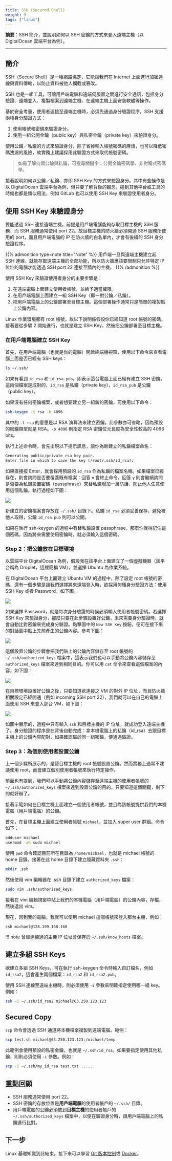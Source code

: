```yaml
---
title: SSH (Secured Shell)
weight: 9
tags: ["linux"]
---
```


**摘要**：SSH 簡介，並說明如何以 SSH 密鑰的方式來登入遠端主機（以 DigitalOcean 雲端平台為例）。

---

## 簡介

SSH（Secure Shell）是一種網路協定，它能讓我們在 Internet 上面進行加密連線與資料傳輸，以防止資料被他人攔截或篡改。

SSH 也是一組工具，可讓用戶端電腦和遠端伺服器之間進行安全通訊，包括身分驗證、遠端登入、複製檔案到遠端主機、在遠端主機上面安裝軟體等操作。

基於安全考量，使用者連接至遠端主機時，必須先通過身分驗證程序。SSH 支援兩種身分驗證方式：

1. 使用帳號和密碼來驗證身分。
2. 使用一組公開金鑰（public key）與私密金鑰（private key）來驗證身分。

使用公鑰／私鑰的方式來驗證身分，除了省掉輸入帳號密碼的麻煩，也可以降低密碼洩漏的風險，故實務上建議採用此驗證方式來取代帳號密碼。

> 如需了解何謂公鑰與私鑰，可搜尋關鍵字：公開金鑰密碼學、非對稱式密碼學。

接著說明如何以公鑰／私鑰、亦即 SSH Key 的方式來驗證身分。其中有些操作是以 DigitalOcean 雲端平台為例，但只要了解背後的觀念，碰到其他平台或工具的時候也都是類似用法，例如 GitLab 也可以使用 SSH Key 來驗證使用者身分。

## 使用 SSH Key 來驗證身分

要能透過 SSH 連接遠端主機，前提是用戶端電腦能夠存取目標主機的 SSH 服務，而 SSH 服務通常使用 port 22。故目標主機的防火牆必須開通 SSH 服務所使用的 port，而且用戶端電腦的 IP 在防火牆的白名單內，才會有後續的 SSH 身分驗證程序。

{{% admonition type=note title="Note" %}}
用戶端一旦與遠端主機建立起 SSH 連線，就能存取遠端主機的全部功能，所以防火牆應該要限制只允許特定 IP 位址的電腦才能透過 SSH port 22 連接至牆內的主機。
{{% /admonition %}}

使用 SSH Key 來驗證使用者身分的主要步驟是：

1. 在遠端電腦上面建立使用者帳號，並給予適當權限。
2. 在用戶端電腦上面建立一組 SSH Key（即一對公鑰／私鑰）。
3. 把用戶端電腦上的公鑰部署至目標主機。這個部署操作通常只是簡單的複製貼上公鑰內容。
 
Linux 作業環境都有 root 帳號，故以下說明係假設你已經知道 root 帳號的密碼，接著要從步驟 2 開始進行，也就是建立 SSH Key，然後把公鑰部署至目標主機。

### 在用戶端電腦建立 SSH Key

首先，在用戶端電腦（也就是你的電腦）開啟終端機視窗，使用以下命令來查看電腦上面是否已經有 SSH keys：

```bash
ls ~/.ssh/
```

如果有看到 `id_rsa` 和 `id_rsa.pub`，即表示這台電腦上面已經有建立 SSH 密鑰。這兩個檔案是成對的，`id_rsa` 是私鑰（private key），`id_rsa_pub` 是公鑰（public key）。

如果沒有任何密鑰檔案，或者想要建立另一組新的密鑰，可使用以下命令：

```bash
ssh-keygen -t rsa -b 4096
```

其中的 `-t rsa` 的意思是以 RSA 演算法來建立密鑰，此參數亦可省略，因為預設的密鑰類型就是 RSA。`-b 4096` 則指定 RSA 密鑰位元長度為安全性較高的 4096 bits。

執行上述命令時，會先出現以下提示訊息，讓你為新建立的私鑰檔案命名：

```txt
Generating public/private rsa key pair.
Enter file in which to save the key (/root/.ssh/id_rsa):
```

如果直接按 Enter，就會採用預設的 `id_rsa` 作為私鑰的檔案名稱。如果檔案已經存在，則會詢問是否要覆蓋既有檔案：回答 `n` 會終止命令，回答 `y` 則會繼續詢問是否要為私鑰設置密碼（passphrase）來替私鑰增加一層防護，防止他人任意使用這個私鑰。執行過程如下圖：

![](images/ssh-keygen.png)

新建立的密鑰檔案會存放在 `~/.ssh/` 目錄下。私鑰 `id_rsa` 必須妥善保存，避免被他人取得，公鑰 `id_rsa.pub` 則可以公開。

如果在執行 ssh-keygen 的過程中有替私鑰設置 passphrase，那麼你就得記住這個密碼，因為將來需要使用密鑰時，就必須輸入這個密碼。

### Step 2：把公鑰放在目標環境

以雲端平台 DigitalOcean 為例，假設我在該平台上面建立了一個虛擬機器（該平台稱為 Droplet，這裡簡稱 VM），並選擇 Ubuntu 為作業系統。

在 DigitalOcean 平台上面建立 Ubuntu VM 的過程中，除了設定 root 帳號的密碼，還有一個步驟是讓我們選擇將來遠端登入時，欲採用何種身分驗證方法：使用 SSH Key 或者 Password，如下圖。

![](images/digital-ocean-droplet-auth-method.png)

如果選擇 Password，就是每次身分驗證的時候必須輸入使用者帳號密碼。若選擇 SSH Key 來驗證身分，那麼只要在此步驟設置好公鑰，未來需要身分驗證時，就會自動比對密鑰來完成身分驗證。點擊圖中的 `New SSH Key` 按鈕，便可在接下來的對話窗中貼上先前產生的公鑰內容。參考下圖：

![](images/digital-ocean-add-public-ssh-key.png)

這個設置公鑰的步驟會把我們貼上的公鑰內容儲存至 root 帳號的 `~/.ssh/authorized_keys` 檔案中，這表示我們也可以手動將公鑰內容儲存至`authorized_keys` 檔案來達到相同目的。你可以用 `cat` 命令來查看這個檔案的內容，如下圖：

![](images/authorized-keys-root.png)

在目標環境設置好公鑰之後，只要知道欲連接之 VM 的對外 IP 位址，而且防火牆相關設定已經開通（例如 incoming SSH port 22），我們就可以在自己的電腦上面使用 SSH 來登入那台 VM，如下圖：

![](images/digital-ocean-ssh-logged-in.png)

如圖中展示的，過程中只有輸入 `ssh` 和目標主機的 IP 位址，就成功登入遠端主機了。身分驗證的程序是在背後自動完成：拿本機電腦上的私鑰（id_rsa）去跟目標主機上的公鑰內容配對，如果確認屬於同一組密鑰，便通過驗證。

### Step 3：為個別使用者設置公鑰

上一個步驟所展示的，是替目標主機的 root 帳號設置公鑰。然而實務上通常不建議使用 root，而會建立個別使用者帳號來執行特定操作。

前面也有提到，我們可以手動將公鑰內容儲存至遠端主機的使用者帳號的 `~/.ssh/authorized_keys` 檔案來達到設置公鑰的目的。只要知道這個關鍵，剩下的就好辦了。

接著示範如何在目標主機上面建立一個使用者帳號，並且為該帳號提供我們的本機電腦（用戶端電腦）的公鑰。

首先，在目標主機上面建立使用者帳號 `michael`，並加入 super user 群組。命令如下：

```bash
adduser michael
usermod -aG sudo michael
```

使用 `pwd` 命令確認目前所在目錄為 `/home/michael`，也就是 michael 帳號的 home 目錄。接著在此 home 目錄下建立隱藏資料夾 `.ssh`：

```bash
mkdir .ssh
```

然後使用 vim 編輯器在 .ssh 目錄下建立 `authorized_keys` 檔案：

```bash
sudo vim .ssh/authorized_keys
```

接著在 vim 編輯視窗中貼上我們的本機電腦（用戶端電腦）的公鑰內容，存檔，然後退出 vim。

現在，回到我的電腦，我就可以使用 michael 這個帳號來登入那台主機，例如：

```
ssh michael@128.199.168.168
```

!!! note
    曾經連線過的主機 IP 位址會保存於 `~/.ssh/know_hosts` 檔案。

## 建立多組 SSH Keys

欲建立多組 SSH Keys，可在執行 ssh-keygen 命令時輸入自訂檔名，例如 `id_rsa2`，這會產生兩個檔案：`id_rsa2` 和 `id_rsa2.pub`。

使用 SSH 連線至遠端主機時，則必須使用 `-i` 參數來明確指定使用哪一組 key。例如：

```bash
ssh -i ~/.ssh/id_rsa2 michael@63.250.123.123
```

## Secured Copy

`scp` 命令會透過 SSH 通道將本機檔案複製到遠端電腦。範例：

```bash
scp test.sh michael@63.250.123.123:/michael/temp
```

此範例會使用預設的私密金鑰，也就是 `~/.ssh/id_rsa`。如果要指定使用其他私鑰，則則必須使用 `-i` 參數。例如：

```bash
scp -i ~/.ssh/my_id_rsa test.txt .....
```

## 重點回顧

- SSH 服務通常使用 port 22。
- SSH 密鑰的存放位置是**用戶端電腦**的使用者帳戶的 `~/.ssh/` 目錄。
- 用戶端電腦的公鑰必須放到**目標主機**的使用者帳戶的 `~/.ssh/authorized_keys` 檔案中，以便在驗證身分時，跟用戶端電腦上的私鑰進行比對。

## 下一步

Linux 基礎知識到此結束。接下來可以學習 [Git 版本控制](/git/git-intro.md)或 [Docker](/docker/docker-overview.md)。